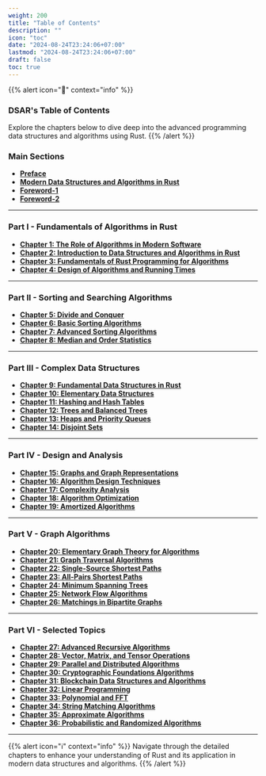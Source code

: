 ```yaml
---
weight: 200
title: "Table of Contents"
description: ""
icon: "toc"
date: "2024-08-24T23:24:06+07:00"
lastmod: "2024-08-24T23:24:06+07:00"
draft: false
toc: true
---
```


{{% alert icon="📘" context="info" %}}
### **DSAR's Table of Contents**

Explore the chapters below to dive deep into the advanced programming data structures and algorithms using Rust.
{{% /alert %}}

### **Main Sections**

- [**Preface**](/docs/preface/)
- [**Modern Data Structures and Algorithms in Rust**](/docs/dsar/)
- [**Foreword-1**](/docs/foreword/)
- [**Foreword-2**](/docs/foreword-2/)

---

### **Part I - Fundamentals of Algorithms in Rust**

- [**Chapter 1: The Role of Algorithms in Modern Software**](/docs/part-i/chapter-1/)
- [**Chapter 2: Introduction to Data Structures and Algorithms in Rust**](/docs/part-i/chapter-2/)
- [**Chapter 3: Fundamentals of Rust Programming for Algorithms**](/docs/part-i/chapter-3/)
- [**Chapter 4: Design of Algorithms and Running Times**](/docs/part-i/chapter-4/)

---

### **Part II - Sorting and Searching Algorithms**

- [**Chapter 5: Divide and Conquer**](/docs/part-ii/chapter-5/)
- [**Chapter 6: Basic Sorting Algorithms**](/docs/part-ii/chapter-6/)
- [**Chapter 7: Advanced Sorting Algorithms**](/docs/part-ii/chapter-7/)
- [**Chapter 8: Median and Order Statistics**](/docs/part-ii/chapter-8/)

---

### **Part III - Complex Data Structures**

- [**Chapter 9: Fundamental Data Structures in Rust**](/docs/part-iii/chapter-9/)
- [**Chapter 10: Elementary Data Structures**](/docs/part-iii/chapter-10/)
- [**Chapter 11: Hashing and Hash Tables**](/docs/part-iii/chapter-11/)
- [**Chapter 12: Trees and Balanced Trees**](/docs/part-iii/chapter-12/)
- [**Chapter 13: Heaps and Priority Queues**](/docs/part-iii/chapter-13/)
- [**Chapter 14: Disjoint Sets**](/docs/part-iii/chapter-14/)

---

### **Part IV - Design and Analysis**

- [**Chapter 15: Graphs and Graph Representations**](/docs/part-iv/chapter-15/)
- [**Chapter 16: Algorithm Design Techniques**](/docs/part-iv/chapter-16/)
- [**Chapter 17: Complexity Analysis**](/docs/part-iv/chapter-17/)
- [**Chapter 18: Algorithm Optimization**](/docs/part-iv/chapter-18/)
- [**Chapter 19: Amortized Algorithms**](/docs/part-iv/chapter-19/)

---

### **Part V - Graph Algorithms**

- [**Chapter 20: Elementary Graph Theory for Algorithms**](/docs/part-v/chapter-20/)
- [**Chapter 21: Graph Traversal Algorithms**](/docs/part-v/chapter-21/)
- [**Chapter 22: Single-Source Shortest Paths**](/docs/part-v/chapter-22/)
- [**Chapter 23: All-Pairs Shortest Paths**](/docs/part-v/chapter-23/)
- [**Chapter 24: Minimum Spanning Trees**](/docs/part-v/chapter-24/)
- [**Chapter 25: Network Flow Algorithms**](/docs/part-v/chapter-25/)
- [**Chapter 26: Matchings in Bipartite Graphs**](/docs/part-v/chapter-26/)

---

### **Part VI - Selected Topics**

- [**Chapter 27: Advanced Recursive Algorithms**](/docs/part-vi/chapter-27/)
- [**Chapter 28: Vector, Matrix, and Tensor Operations**](/docs/part-vi/chapter-28/)
- [**Chapter 29: Parallel and Distributed Algorithms**](/docs/part-vi/chapter-29/)
- [**Chapter 30: Cryptographic Foundations Algorithms**](/docs/part-vi/chapter-30/)
- [**Chapter 31: Blockchain Data Structures and Algorithms**](/docs/part-vi/chapter-31/)
- [**Chapter 32: Linear Programming**](/docs/part-vi/chapter-32/)
- [**Chapter 33: Polynomial and FFT**](/docs/part-vi/chapter-33/)
- [**Chapter 34: String Matching Algorithms**](/docs/part-vi/chapter-34/)
- [**Chapter 35: Approximate Algorithms**](/docs/part-vi/chapter-35/)
- [**Chapter 36: Probabilistic and Randomized Algorithms**](/docs/part-vi/chapter-36/)


---

{{% alert icon="ℹ️" context="info" %}}
Navigate through the detailed chapters to enhance your understanding of Rust and its application in modern data structures and algorithms.
{{% /alert %}}
